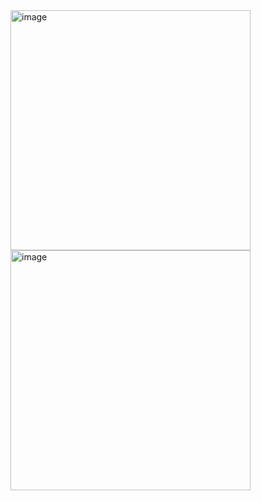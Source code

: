 <img width="384" alt="image" src="https://github.com/kaliraotaran/Banking-AppUI/assets/81376236/58d6d2fd-03e9-4b58-b525-9c7f03002850">









<img width="384" alt="image" src="https://github.com/kaliraotaran/Banking-AppUI/assets/81376236/0d44ea6c-aa87-4cec-98bc-d0766b5a1972">
